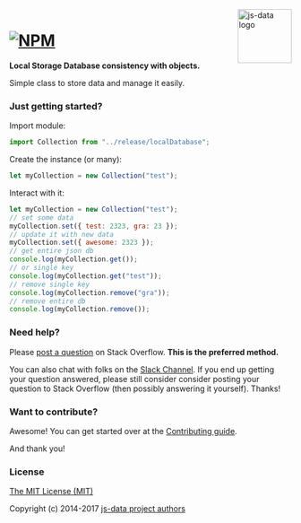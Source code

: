 <img src="https://raw.githubusercontent.com/js-data/js-data/master/js-data.png" alt="js-data logo" title="js-data" align="right" width="96" height="96" />

# [![NPM][1]][2]

[1]: https://img.shields.io/npm/v/local-storage-database.svg?style=flat
[2]: https://www.npmjs.org/package/local-storage-database

__Local Storage Database consistency with objects.__

Simple class to store data and manage it easily.

### Just getting started?
Import module:
```javascript
import Collection from "../release/localDatabase";
```

Create the instance (or many):
```javascript
let myCollection = new Collection("test");
```

Interact with it:
```javascript
let myCollection = new Collection("test");
// set some data
myCollection.set({ test: 2323, gra: 23 });
// update it with new data
myCollection.set({ awesome: 2323 });
// get entire json db
console.log(myCollection.get());
// or single key
console.log(myCollection.get("test"));
// remove single key
console.log(myCollection.remove("gra"));
// remove entire db
console.log(myCollection.remove());
```

### Need help?

Please [post a question][20] on Stack Overflow. **This is the preferred method.**

You can also chat with folks on the [Slack Channel][21]. If you end up getting
your question answered, please still consider consider posting your question to
Stack Overflow (then possibly answering it yourself). Thanks!

### Want to contribute?

Awesome! You can get started over at the [Contributing guide][22].

And thank you!

### License

[The MIT License (MIT)][23]

Copyright (c) 2014-2017 [js-data project authors][24]

[18]: http://www.js-data.io/docs/home
[19]: http://api.js-data.io/
[20]: http://stackoverflow.com/questions/tagged/jsdata
[21]: http://slack.js-data.io/
[22]: https://github.com/js-data/local-storage-database/blob/master/.github/CONTRIBUTING.md
[23]: https://github.com/js-data/local-storage-database/blob/master/LICENSE
[24]: https://github.com/js-data/local-storage-database/blob/master/AUTHORS
